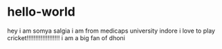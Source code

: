 # hello-world

hey i am somya salgia i am from medicaps university indore
i love to play cricket!!!!!!!!!!!!!!!!!!!
i am a big fan of dhoni
